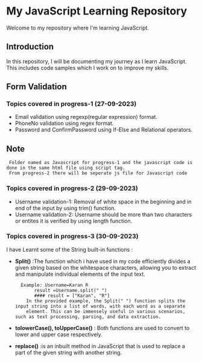 # My JavaScript Learning Repository 

Welcome to my repository where I'm learning JavaScript.

## Introduction

In this repository, I will be documenting my journey as I learn JavaScript. This includes code samples which I work on to improve my skills.

## Form Validation
### Topics covered in progress-1 (27-09-2023)

- Email validation using regexp(regular expression) format.
- PhoneNo validation using regex format.
- Password and ConfirmPassword using If-Else and Relational operators.
  
## Note
     Folder named as Javascript for progress-1 and the javascript code is done in the same html file using script tag.
     From progress-2 there will be seperate js file for Javascript code
     
### Topics covered in progress-2 (29-09-2023)
- Username validation-1: Removal of white space in the beginning and in end of the input by using trim() function.
- Username validation-2: Username should be more than two characters or entites it is verified by using length function.

### Topics covered in progress-3 (30-09-2023)
   I have Learnt some of the String built-in functions :
- **Split()** :The function which i have used in my code efficiently divides a given string based on the whitespace characters, allowing you to extract and manipulate individual elements of the input text.

        Example: Username=Karan R
             result =Username.split(" ")
             #### result = ["Karan", "R"]
          In the provided example, the Split(" ") function splits the input string into a list of words, with each word as a separate 
          element. This can be immensely useful in various scenarios, such as text processing, parsing, and data extraction.
  
- **tolowerCase(), toUpperCase()** : Both functions are used to convert to lower and upper case respectively.
- **replace()** :is an inbuilt method in JavaScript that is used to replace a part of the given string with another string.
